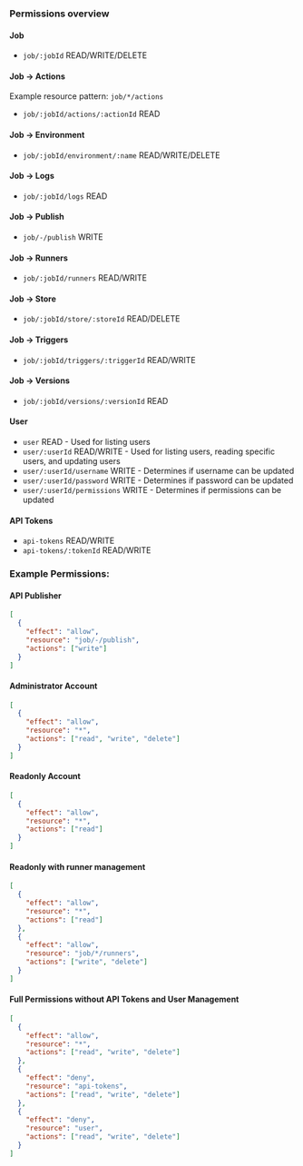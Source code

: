 ### Permissions overview

#### Job

- `job/:jobId` READ/WRITE/DELETE

#### Job -> Actions

Example resource pattern: `job/*/actions`

- `job/:jobId/actions/:actionId` READ

#### Job -> Environment

- `job/:jobId/environment/:name` READ/WRITE/DELETE

#### Job -> Logs

- `job/:jobId/logs` READ

#### Job -> Publish

- `job/-/publish` WRITE

#### Job -> Runners

- `job/:jobId/runners` READ/WRITE

#### Job -> Store

- `job/:jobId/store/:storeId` READ/DELETE

#### Job -> Triggers

- `job/:jobId/triggers/:triggerId` READ/WRITE

#### Job -> Versions

- `job/:jobId/versions/:versionId` READ

#### User

- `user` READ - Used for listing users
- `user/:userId` READ/WRITE - Used for listing users, reading specific users, and updating users
- `user/:userId/username` WRITE - Determines if username can be updated
- `user/:userId/password` WRITE - Determines if password can be updated
- `user/:userId/permissions` WRITE - Determines if permissions can be updated

#### API Tokens

- `api-tokens` READ/WRITE
- `api-tokens/:tokenId` READ/WRITE

### Example Permissions:

#### API Publisher

```JSON
[
  {
    "effect": "allow",
    "resource": "job/-/publish",
    "actions": ["write"]
  }
]
```

#### Administrator Account

```JSON
[
  {
    "effect": "allow",
    "resource": "*",
    "actions": ["read", "write", "delete"]
  }
]
```

#### Readonly Account

```JSON
[
  {
    "effect": "allow",
    "resource": "*",
    "actions": ["read"]
  }
]
```

#### Readonly with runner management

```JSON
[
  {
    "effect": "allow",
    "resource": "*",
    "actions": ["read"]
  },
  {
    "effect": "allow",
    "resource": "job/*/runners",
    "actions": ["write", "delete"]
  }
]
```

#### Full Permissions without API Tokens and User Management

```JSON
[
  {
    "effect": "allow",
    "resource": "*",
    "actions": ["read", "write", "delete"]
  },
  {
    "effect": "deny",
    "resource": "api-tokens",
    "actions": ["read", "write", "delete"]
  },
  {
    "effect": "deny",
    "resource": "user",
    "actions": ["read", "write", "delete"]
  }
]
```
